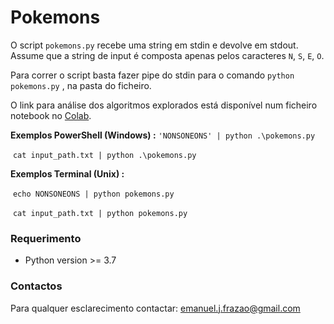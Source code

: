 # Pokemons

O script  `pokemons.py`  recebe uma string em stdin e devolve em stdout.  Assume que a string de input é composta apenas pelos caracteres `N`, `S`, `E`, `O`.

Para correr o script basta fazer pipe do stdin para o comando `python pokemons.py` , na pasta do ficheiro.

O link para análise dos algoritmos explorados está disponível num ficheiro notebook no [Colab](https://colab.research.google.com/drive/1ND2XUmtxvqLKqo_V5S3XlXAfUwKQ7LzS?usp=sharing).



**Exemplos PowerShell (Windows) :**
	`'NONSONEONS' | python .\pokemons.py`

​	`cat input_path.txt | python .\pokemons.py`

**Exemplos Terminal (Unix) :**

​	`echo NONSONEONS | python pokemons.py`

​	`cat input_path.txt | python pokemons.py`

### Requerimento

* Python version >= 3.7

### Contactos

Para qualquer esclarecimento contactar: emanuel.j.frazao@gmail.com



